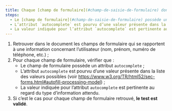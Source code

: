 ```yaml
---
title: Chaque [champ de formulaire](#champ-de-saisie-de-formulaire) dont l’objet se rapporte à une information concernant l’utilisateur vérifie-t-il ces conditions ?
steps:
  - Le [champ de formulaire](#champ-de-saisie-de-formulaire) possède un attribut `autocomplete `;
  - L’attribut `autocomplete` est pourvu d’une valeur présente dans la [liste des valeurs possibles pour l’attribut `autocomplete`](#liste-des-valeurs-possibles-pour-l-attribut-autocomplete) associés à un [champ de formulaire](#champ-de-saisie-de-formulaire) ;
  - La valeur indiquée pour l’attribut `autocomplete` est pertinente au regard du type d’information attendu.
---
```


1. Retrouver dans le document les champs de formulaire qui se rapportent à une information concernant l’utilisateur (nom, prénom, numéro de téléphone, etc.) ;
2. Pour chaque champ de formulaire, vérifier que :
   - Le champ de formulaire possède un attribut `autocomplete` ;
   - L’attribut `autocomplete` est pourvu d’une valeur présente dans la liste des valeurs possibles (voir https://www.w3.org/TR/html52/sec-forms.html#autofill-processing-model) ;
   - La valeur indiquée pour l’attribut `autocomplete` est pertinente au regard du type d’information attendu.
3. Si c’est le cas pour chaque champ de formulaire retrouvé, **le test est validé**.
